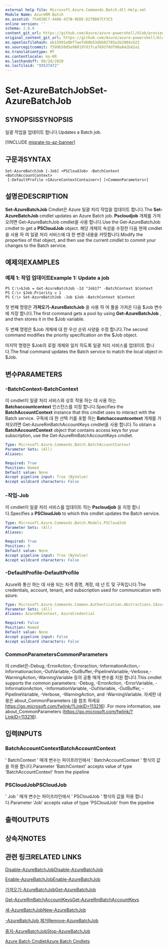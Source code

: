 ```yaml
---
external help file: Microsoft.Azure.Commands.Batch.dll-Help.xml
Module Name: AzureRM.Batch
ms.assetid: 75483BC7-440A-437B-9EDE-D270D87CF3C5
online version: ''
schema: 2.0.0
content_git_url: https://github.com/Azure/azure-powershell/blob/preview/src/ResourceManager/AzureBatch/Commands.Batch/help/Set-AzureBatchJob.md
original_content_git_url: https://github.com/Azure/azure-powershell/blob/preview/src/ResourceManager/AzureBatch/Commands.Batch/help/Set-AzureBatchJob.md
ms.openlocfilehash: eb15991e0bf7aefd60b53dbb02785a1b2004cb22
ms.sourcegitcommit: f599b50d5e980197d1fca769378df90a842b42a1
ms.translationtype: MT
ms.contentlocale: ko-KR
ms.lasthandoff: 08/20/2020
ms.locfileid: "93537472"
---
```

# <span data-ttu-id="cac24-101">Set-AzureBatchJob</span><span class="sxs-lookup"><span data-stu-id="cac24-101">Set-AzureBatchJob</span></span>

## <span data-ttu-id="cac24-102">SYNOPSIS</span><span class="sxs-lookup"><span data-stu-id="cac24-102">SYNOPSIS</span></span>
<span data-ttu-id="cac24-103">일괄 작업을 업데이트 합니다.</span><span class="sxs-lookup"><span data-stu-id="cac24-103">Updates a Batch job.</span></span>

[!INCLUDE [migrate-to-az-banner](../../includes/migrate-to-az-banner.md)]

## <span data-ttu-id="cac24-104">구문과</span><span class="sxs-lookup"><span data-stu-id="cac24-104">SYNTAX</span></span>

```
Set-AzureBatchJob [-Job] <PSCloudJob> -BatchContext <BatchAccountContext>
 [-DefaultProfile <IAzureContextContainer>] [<CommonParameters>]
```

## <span data-ttu-id="cac24-105">설명은</span><span class="sxs-lookup"><span data-stu-id="cac24-105">DESCRIPTION</span></span>
<span data-ttu-id="cac24-106">**Set-AzureBatchJob** Cmdlet은 Azure 일괄 처리 작업을 업데이트 합니다.</span><span class="sxs-lookup"><span data-stu-id="cac24-106">The **Set-AzureBatchJob** cmdlet updates an Azure Batch job.</span></span>
<span data-ttu-id="cac24-107">**Pscloudjob** 개체를 가져오려면 Get-AzureBatchJob cmdlet을 사용 합니다.</span><span class="sxs-lookup"><span data-stu-id="cac24-107">Use the Get-AzureBatchJob cmdlet to get a **PSCloudJob** object.</span></span>
<span data-ttu-id="cac24-108">해당 개체의 속성을 수정한 다음 현재 cmdlet을 사용 하 여 일괄 처리 서비스에 대 한 변경 내용을 커밋합니다.</span><span class="sxs-lookup"><span data-stu-id="cac24-108">Modify the properties of that object, and then use the current cmdlet to commit your changes to the Batch service.</span></span>

## <span data-ttu-id="cac24-109">예제의</span><span class="sxs-lookup"><span data-stu-id="cac24-109">EXAMPLES</span></span>

### <span data-ttu-id="cac24-110">예제 1: 작업 업데이트</span><span class="sxs-lookup"><span data-stu-id="cac24-110">Example 1: Update a job</span></span>
```
PS C:\>$Job = Get-AzureBatchJob -Id "Job17" -BatchContext $Context
PS C:\> $Job.Priority = 1
PS C:\> Set-AzureBatchJob -Job $Job -BatchContext $Context
```

<span data-ttu-id="cac24-111">첫 번째 명령은 **가져오기-AzureBatchJob** 을 사용 하 여 풀을 가져온 다음 $Job 변수에 저장 합니다.</span><span class="sxs-lookup"><span data-stu-id="cac24-111">The first command gets a pool by using **Get-AzureBatchJob** , and then stores it in the $Job variable.</span></span>

<span data-ttu-id="cac24-112">두 번째 명령은 $Job 개체에 대 한 우선 순위 사양을 수정 합니다.</span><span class="sxs-lookup"><span data-stu-id="cac24-112">The second command modifies the priority specification on the $Job object.</span></span>

<span data-ttu-id="cac24-113">마지막 명령은 $Job의 로컬 개체와 일치 하도록 일괄 처리 서비스를 업데이트 합니다.</span><span class="sxs-lookup"><span data-stu-id="cac24-113">The final command updates the Batch service to match the local object in $Job.</span></span>

## <span data-ttu-id="cac24-114">변수</span><span class="sxs-lookup"><span data-stu-id="cac24-114">PARAMETERS</span></span>

### <span data-ttu-id="cac24-115">-BatchContext</span><span class="sxs-lookup"><span data-stu-id="cac24-115">-BatchContext</span></span>
<span data-ttu-id="cac24-116">이 cmdlet이 일괄 처리 서비스와 상호 작용 하는 데 사용 하는 **Batchaccountcontext** 인스턴스를 지정 합니다.</span><span class="sxs-lookup"><span data-stu-id="cac24-116">Specifies the **BatchAccountContext** instance that this cmdlet uses to interact with the Batch service.</span></span>
<span data-ttu-id="cac24-117">구독에 대 한 선택 키를 포함 하는 **Batchaccountcontext** 개체를 가져오려면 Get-AzureRmBatchAccountKeys cmdlet을 사용 합니다.</span><span class="sxs-lookup"><span data-stu-id="cac24-117">To obtain a **BatchAccountContext** object that contains access keys for your subscription, use the Get-AzureRmBatchAccountKeys cmdlet.</span></span>

```yaml
Type: Microsoft.Azure.Commands.Batch.BatchAccountContext
Parameter Sets: (All)
Aliases: 

Required: True
Position: Named
Default value: None
Accept pipeline input: True (ByValue)
Accept wildcard characters: False
```

### <span data-ttu-id="cac24-118">-작업</span><span class="sxs-lookup"><span data-stu-id="cac24-118">-Job</span></span>
<span data-ttu-id="cac24-119">이 cmdlet이 일괄 처리 서비스를 업데이트 하는 **Pscloudjob** 을 지정 합니다.</span><span class="sxs-lookup"><span data-stu-id="cac24-119">Specifies a **PSCloudJob** to which this cmdlet updates the Batch service.</span></span>

```yaml
Type: Microsoft.Azure.Commands.Batch.Models.PSCloudJob
Parameter Sets: (All)
Aliases: 

Required: True
Position: 0
Default value: None
Accept pipeline input: True (ByValue)
Accept wildcard characters: False
```

### <span data-ttu-id="cac24-120">-DefaultProfile</span><span class="sxs-lookup"><span data-stu-id="cac24-120">-DefaultProfile</span></span>
<span data-ttu-id="cac24-121">Azure와 통신 하는 데 사용 되는 자격 증명, 계정, 테 넌 트 및 구독입니다.</span><span class="sxs-lookup"><span data-stu-id="cac24-121">The credentials, account, tenant, and subscription used for communication with azure.</span></span>

```yaml
Type: Microsoft.Azure.Commands.Common.Authentication.Abstractions.IAzureContextContainer
Parameter Sets: (All)
Aliases: AzureRmContext, AzureCredential

Required: False
Position: Named
Default value: None
Accept pipeline input: False
Accept wildcard characters: False
```

### <span data-ttu-id="cac24-122">CommonParameters</span><span class="sxs-lookup"><span data-stu-id="cac24-122">CommonParameters</span></span>
<span data-ttu-id="cac24-123">이 cmdlet은-Debug,-ErrorAction,-Erroraction,-InformationAction,-Informationaction,-OutVariable,-OutBuffer,-PipelineVariable,-Verbose,-WarningAction,-WarningVariable 등의 공통 매개 변수를 지원 합니다.</span><span class="sxs-lookup"><span data-stu-id="cac24-123">This cmdlet supports the common parameters: -Debug, -ErrorAction, -ErrorVariable, -InformationAction, -InformationVariable, -OutVariable, -OutBuffer, -PipelineVariable, -Verbose, -WarningAction, and -WarningVariable.</span></span> <span data-ttu-id="cac24-124">자세한 내용은 about_CommonParameters (을 참조 하세요 https://go.microsoft.com/fwlink/?LinkID=113216) .</span><span class="sxs-lookup"><span data-stu-id="cac24-124">For more information, see about_CommonParameters (https://go.microsoft.com/fwlink/?LinkID=113216).</span></span>

## <span data-ttu-id="cac24-125">입력</span><span class="sxs-lookup"><span data-stu-id="cac24-125">INPUTS</span></span>

### <span data-ttu-id="cac24-126">BatchAccountContext</span><span class="sxs-lookup"><span data-stu-id="cac24-126">BatchAccountContext</span></span>
<span data-ttu-id="cac24-127">' BatchContext ' 매개 변수는 파이프라인에서 ' BatchAccountContext ' 형식의 값을 허용 합니다.</span><span class="sxs-lookup"><span data-stu-id="cac24-127">Parameter 'BatchContext' accepts value of type 'BatchAccountContext' from the pipeline</span></span>

### <span data-ttu-id="cac24-128">PSCloudJob</span><span class="sxs-lookup"><span data-stu-id="cac24-128">PSCloudJob</span></span>
<span data-ttu-id="cac24-129">' Job ' 매개 변수는 파이프라인에서 ' PSCloudJob ' 형식의 값을 허용 합니다.</span><span class="sxs-lookup"><span data-stu-id="cac24-129">Parameter 'Job' accepts value of type 'PSCloudJob' from the pipeline</span></span>

## <span data-ttu-id="cac24-130">출력</span><span class="sxs-lookup"><span data-stu-id="cac24-130">OUTPUTS</span></span>

## <span data-ttu-id="cac24-131">상속자</span><span class="sxs-lookup"><span data-stu-id="cac24-131">NOTES</span></span>

## <span data-ttu-id="cac24-132">관련 링크</span><span class="sxs-lookup"><span data-stu-id="cac24-132">RELATED LINKS</span></span>

[<span data-ttu-id="cac24-133">Disable-AzureBatchJob</span><span class="sxs-lookup"><span data-stu-id="cac24-133">Disable-AzureBatchJob</span></span>](./Disable-AzureBatchJob.md)

[<span data-ttu-id="cac24-134">Enable-AzureBatchJob</span><span class="sxs-lookup"><span data-stu-id="cac24-134">Enable-AzureBatchJob</span></span>](./Enable-AzureBatchJob.md)

[<span data-ttu-id="cac24-135">가져오기-AzureBatchJob</span><span class="sxs-lookup"><span data-stu-id="cac24-135">Get-AzureBatchJob</span></span>](./Get-AzureBatchJob.md)

[<span data-ttu-id="cac24-136">Get-AzureRmBatchAccountKeys</span><span class="sxs-lookup"><span data-stu-id="cac24-136">Get-AzureRmBatchAccountKeys</span></span>](./Get-AzureRmBatchAccountKeys.md)

[<span data-ttu-id="cac24-137">새-AzureBatchJob</span><span class="sxs-lookup"><span data-stu-id="cac24-137">New-AzureBatchJob</span></span>](./New-AzureBatchJob.md)

[<span data-ttu-id="cac24-138">-AzureBatchJob 제거</span><span class="sxs-lookup"><span data-stu-id="cac24-138">Remove-AzureBatchJob</span></span>](./Remove-AzureBatchJob.md)

[<span data-ttu-id="cac24-139">중지-AzureBatchJob</span><span class="sxs-lookup"><span data-stu-id="cac24-139">Stop-AzureBatchJob</span></span>](./Stop-AzureBatchJob.md)

[<span data-ttu-id="cac24-140">Azure Batch Cmdlet</span><span class="sxs-lookup"><span data-stu-id="cac24-140">Azure Batch Cmdlets</span></span>](./AzureRM.Batch.md)


